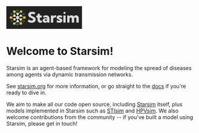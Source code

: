 <img src="starsim-logo-filled-dark.png" alt="Starsim Logo" style="max-width:200px;">

# Welcome to Starsim!

Starsim is an agent-based framework for modeling the spread of diseases among agents via dynamic transmission networks.

See [starsim.org](https://starsim.org) for more information, or go straight to the [docs](https://docs.starsim.org) if you're ready to dive in.

We aim to make all our code open source, including [Starsim](https://github.com/starsimhub/starsim) itself, plus models implemented in Starsim such as [STIsim](https://github.com/starsimhub/stisim) and [HPVsim](https://github.com/starsimhub/hpvsim). We also welcome contributions from the community -- if you've built a model using Starsim, please get in touch!
